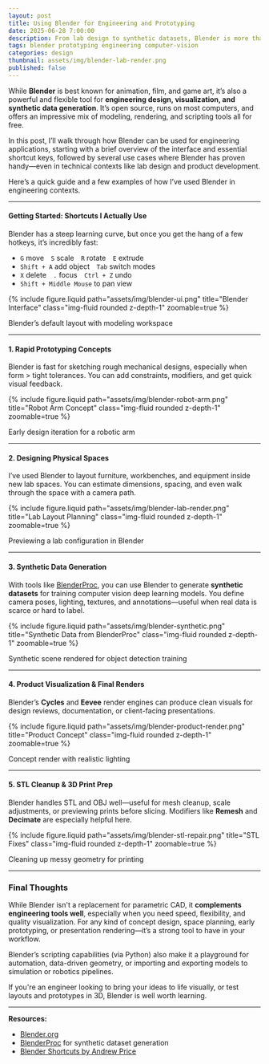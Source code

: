 ```yaml
---
layout: post
title: Using Blender for Engineering and Prototyping
date: 2025-06-28 7:00:00
description: From lab design to synthetic datasets, Blender is more than just an animation tool
tags: blender prototyping engineering computer-vision
categories: design
thumbnail: assets/img/blender-lab-render.png
published: false
---
```


While **Blender** is best known for animation, film, and game art, it’s also a powerful and flexible tool for **engineering design, visualization, and synthetic data generation**. It’s open source, runs on most computers, and offers an impressive mix of modeling, rendering, and scripting tools all for free.

In this post, I’ll walk through how Blender can be used for engineering applications, starting with a brief overview of the interface and essential shortcut keys, followed by several use cases where Blender has proven handy—even in technical contexts like lab design and product development.


Here’s a quick guide and a few examples of how I’ve used Blender in engineering contexts.

---

#### Getting Started: Shortcuts I Actually Use

Blender has a steep learning curve, but once you get the hang of a few hotkeys, it’s incredibly fast:

- `G` move `S` scale `R` rotate `E` extrude  
- `Shift + A` add object `Tab` switch modes  
- `X` delete `.` focus `Ctrl + Z` undo  
- `Shift + Middle Mouse` to pan view  

{% include figure.liquid path="assets/img/blender-ui.png" title="Blender Interface" class="img-fluid rounded z-depth-1" zoomable=true %}
<p class="text-muted text-center mt-2">Blender’s default layout with modeling workspace</p>

---

#### 1. Rapid Prototyping Concepts

Blender is fast for sketching rough mechanical designs, especially when form > tight tolerances. You can add constraints, modifiers, and get quick visual feedback.

{% include figure.liquid path="assets/img/blender-robot-arm.png" title="Robot Arm Concept" class="img-fluid rounded z-depth-1" zoomable=true %}
<p class="text-muted text-center mt-2">Early design iteration for a robotic arm</p>

---

#### 2. Designing Physical Spaces

I’ve used Blender to layout furniture, workbenches, and equipment inside new lab spaces. You can estimate dimensions, spacing, and even walk through the space with a camera path.

{% include figure.liquid path="assets/img/blender-lab-render.png" title="Lab Layout Planning" class="img-fluid rounded z-depth-1" zoomable=true %}
<p class="text-muted text-center mt-2">Previewing a lab configuration in Blender</p>

---

#### 3. Synthetic Data Generation 

With tools like [BlenderProc](https://github.com/DLR-RM/BlenderProc), you can use Blender to generate **synthetic datasets** for training computer vision deep learning models. You define camera poses, lighting, textures, and annotations—useful when real data is scarce or hard to label.

{% include figure.liquid path="assets/img/blender-synthetic.png" title="Synthetic Data from BlenderProc" class="img-fluid rounded z-depth-1" zoomable=true %}
<p class="text-muted text-center mt-2">Synthetic scene rendered for object detection training</p>

---

#### 4. Product Visualization & Final Renders

Blender’s **Cycles** and **Eevee** render engines can produce clean visuals for design reviews, documentation, or client-facing presentations.

{% include figure.liquid path="assets/img/blender-product-render.png" title="Product Concept" class="img-fluid rounded z-depth-1" zoomable=true %}
<p class="text-muted text-center mt-2">Concept render with realistic lighting</p>

---

#### 5. STL Cleanup & 3D Print Prep

Blender handles STL and OBJ well—useful for mesh cleanup, scale adjustments, or previewing prints before slicing. Modifiers like **Remesh** and **Decimate** are especially helpful here.

{% include figure.liquid path="assets/img/blender-stl-repair.png" title="STL Fixes" class="img-fluid rounded z-depth-1" zoomable=true %}
<p class="text-muted text-center mt-2">Cleaning up messy geometry for printing</p>

---

### Final Thoughts

While Blender isn't a replacement for parametric CAD, it **complements engineering tools well**, especially when you need speed, flexibility, and quality visualization. For any kind of concept design, space planning, early prototyping, or presentation rendering—it’s a strong tool to have in your workflow.

Blender’s scripting capabilities (via Python) also make it a playground for automation, data-driven geometry, or importing and exporting models to simulation or robotics pipelines.

If you're an engineer looking to bring your ideas to life visually, or test layouts and prototypes in 3D, Blender is well worth learning.

---

**Resources:**

- [Blender.org](https://www.blender.org/)  
- [BlenderProc](https://github.com/DLR-RM/BlenderProc) for synthetic dataset generation  
- [Blender Shortcuts by Andrew Price](https://docs.google.com/document/d/1zPBgZAdftWa6WVa7UIFUqW_7EcqOYE0X743RqFuJL3o/edit?tab=t.0#heading=h.ftqi9ub1gec3)